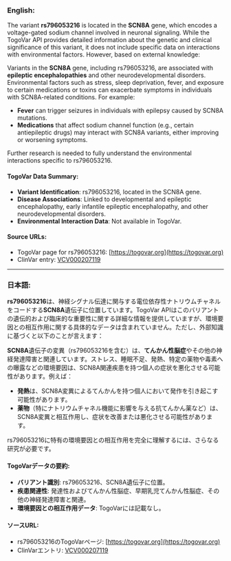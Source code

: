 ### English:
The variant **rs796053216** is located in the **SCN8A** gene, which encodes a voltage-gated sodium channel involved in neuronal signaling. While the TogoVar API provides detailed information about the genetic and clinical significance of this variant, it does not include specific data on interactions with environmental factors. However, based on external knowledge:

Variants in the **SCN8A** gene, including rs796053216, are associated with **epileptic encephalopathies** and other neurodevelopmental disorders. Environmental factors such as stress, sleep deprivation, fever, and exposure to certain medications or toxins can exacerbate symptoms in individuals with SCN8A-related conditions. For example:
- **Fever** can trigger seizures in individuals with epilepsy caused by SCN8A mutations.
- **Medications** that affect sodium channel function (e.g., certain antiepileptic drugs) may interact with SCN8A variants, either improving or worsening symptoms.

Further research is needed to fully understand the environmental interactions specific to rs796053216.

#### TogoVar Data Summary:
- **Variant Identification**: rs796053216, located in the SCN8A gene.
- **Disease Associations**: Linked to developmental and epileptic encephalopathy, early infantile epileptic encephalopathy, and other neurodevelopmental disorders.
- **Environmental Interaction Data**: Not available in TogoVar.

#### Source URLs:
- TogoVar page for rs796053216: [https://togovar.org](https://togovar.org)
- ClinVar entry: [VCV000207119](https://www.ncbi.nlm.nih.gov/clinvar/variation/207119)

---

### 日本語:
**rs796053216**は、神経シグナル伝達に関与する電位依存性ナトリウムチャネルをコードする**SCN8A**遺伝子に位置しています。TogoVar APIはこのバリアントの遺伝的および臨床的な重要性に関する詳細な情報を提供していますが、環境要因との相互作用に関する具体的なデータは含まれていません。ただし、外部知識に基づくと以下のことが言えます：

**SCN8A**遺伝子の変異（rs796053216を含む）は、**てんかん性脳症**やその他の神経発達障害と関連しています。ストレス、睡眠不足、発熱、特定の薬物や毒素への曝露などの環境要因は、SCN8A関連疾患を持つ個人の症状を悪化させる可能性があります。例えば：
- **発熱**は、SCN8A変異によるてんかんを持つ個人において発作を引き起こす可能性があります。
- **薬物**（特にナトリウムチャネル機能に影響を与える抗てんかん薬など）は、SCN8A変異と相互作用し、症状を改善または悪化させる可能性があります。

rs796053216に特有の環境要因との相互作用を完全に理解するには、さらなる研究が必要です。

#### TogoVarデータの要約:
- **バリアント識別**: rs796053216、SCN8A遺伝子に位置。
- **疾患関連性**: 発達性およびてんかん性脳症、早期乳児てんかん性脳症、その他の神経発達障害と関連。
- **環境要因との相互作用データ**: TogoVarには記載なし。

#### ソースURL:
- rs796053216のTogoVarページ: [https://togovar.org](https://togovar.org)
- ClinVarエントリ: [VCV000207119](https://www.ncbi.nlm.nih.gov/clinvar/variation/207119)
